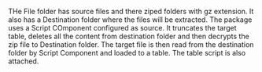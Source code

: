 THe File folder has source files and there ziped folders with gz extension. It also has a Destination folder where the files will be extracted.
The package uses a Script COmponent configured as source. It truncates the target table, deletes all the content from destination folder and then decrypts the zip file to Destination folder. The target file is then read from the destination folder by Script Component and loaded to a table.
The table script is also attached.
